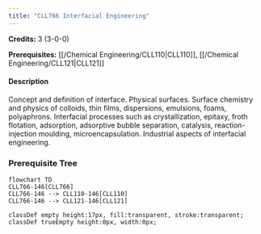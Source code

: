 ```yaml
---
title: "CLL766 Interfacial Engineering"
---
```

**Credits:** 3 (3-0-0)

**Prerequisites:** [[/Chemical Engineering/CLL110|CLL110]], [[/Chemical Engineering/CLL121|CLL121]]

#### Description
Concept and definition of interface. Physical surfaces. Surface chemistry and physics of colloids, thin films, dispersions, emulsions, foams, polyaphrons. Interfacial processes such as crystallization, epitaxy, froth flotation, adsorption, adsorptive bubble separation, catalysis, reaction-injection moulding, microencapsulation. Industrial aspects of interfacial engineering.

### Prerequisite Tree

```mermaid
flowchart TD
CLL766-146[CLL766]
CLL766-146 --> CLL110-146[CLL110]
CLL766-146 --> CLL121-146[CLL121]

classDef empty height:17px, fill:transparent, stroke:transparent;
classDef trueEmpty height:0px, width:0px;
```